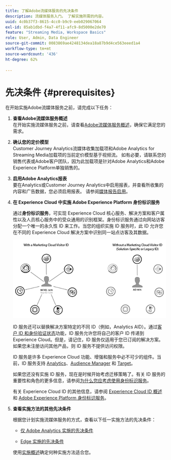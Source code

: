 ```yaml
---
title: 了解Adobe流媒体服务的先决条件
description: 流媒体服务入门。 了解实施所需的内容。
uuid: 4c0b37f3-8615-4cc0-b9c9-eeb029067064
exl-id: 85ab1dbd-f4a7-4f11-afc9-8d5000e2de70
feature: "Streaming Media, Workspace Basics"
role: User, Admin, Data Engineer
source-git-commit: 0083869ae4248134dea18a87b9d4ce563eeed1a4
workflow-type: tm+mt
source-wordcount: '436'
ht-degree: 62%

---
```


# 先决条件 {#prerequisites}

在开始实施Adobe流媒体服务之前，请完成以下任务：

1. **查看Adobe流媒体服务概述**<br>
在开始实施流媒体服务之前，请查看[Adobe流媒体服务概述](/help/media-overview.md)，确保它满足您的需求。

1. **确认您的定价模型**<br>
Customer Journey Analytics流媒体收集加载项和Adobe Analytics for Streaming Media加载项的当前定价模型基于视频流。 如有必要，请联系您的销售代表或Adobe客户团队，因为此加载项是针对Adobe Analytics和Adobe Experience Platform单独销售的。

1. **启用Adobe Analytics报表**<br>
要在Analytics或Customer Journey Analytics中启用报表，并查看所收集的内容和广告数据，您必须启用报表。 请参阅[媒体报告启用](/help/reporting/media-reports-enable.md)。

1. **在 Experience Cloud 中实施 Adobe Experience Platform 身份标识服务**

   通过&#x200B;**身份标识服务**，可实现 Experience Cloud 核心服务、解决方案和客户属性以及人员核心服务中的受众通用的识别框架。身份标识服务通过向网站访客分配一个唯一的永久性 ID 来工作。当您的组织实施 ID 服务时，此 ID 允许您在不同的 Experience Cloud 解决方案中识别同一站点访客及其数据。

   ![ID 服务图形](assets/mc_id_service_graphic.png)

   ID 服务还可以替换解决方案特定的不同 ID（例如，Analytics AID）。通过[客户 ID 和身份验证状态](https://experienceleague.adobe.com/docs/id-service/using/reference/authenticated-state.html?lang=zh-Hans)功能，ID 服务允许您将自己的客户 ID 传递到 Experience Cloud。但是，请记住，ID 服务仅适用于您已订阅的解决方案。如果您未注册访问其他产品，则 ID 服务不提供访问权限。

   ID 服务是许多 Experience Cloud 功能、增强和服务中必不可少的组件。当前，ID 服务支持 [Analytics](https://www.adobe.com/cn/marketing-cloud/web-analytics.html)、[Audience Manager](https://www.adobe.com/cn/marketing-cloud/data-management-platform.html) 和 [Target](https://www.adobe.com/cn/marketing-cloud/testing-targeting.html)。

   如果您还没有实施 ID 服务，现在是时候开始考虑迁移策略了。有关 ID 服务的重要性和角色的更多信息，请参阅[为什么您应考虑使用身份标识服务](https://theblog.adobe.com/why-new-adobe-marketing-cloud-id-service-should-be-on-your-radar/)。

   有关 Experience Cloud ID 的其他信息，请参阅 [Experience Cloud ID 概述](https://experienceleague.adobe.com/docs/id-service/using/intro/overview.html?lang=zh-Hans)和 [Adobe Experience Platform 身份标识服务](https://experienceleague.adobe.com/docs/id-service/using/home.html?lang=zh-Hans)。

1. **查看实施方法的其他先决条件**

   根据您计划实施流媒体服务的方式，查看以下任一实施方法的先决条件：

   * [仅 Adobe Analytics 实施的先决条件](/help/implementation/media-sdk/setup/prerequisites-analytics.md)

   * [Edge 实施的先决条件](/help/implementation/edge/prerequisites-edge.md)

   使用[实施概述](/help/implementation/overview.md)确定何种实施方法适合您。
